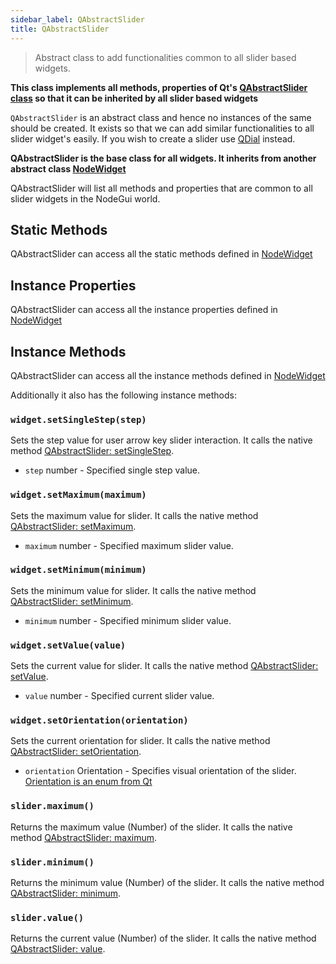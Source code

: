 ```yaml
---
sidebar_label: QAbstractSlider
title: QAbstractSlider
---
```


> Abstract class to add functionalities common to all slider based widgets.

**This class implements all methods, properties of Qt's [QAbstractSlider class](https://doc.qt.io/qt-5/qabstractslider.html) so that it can be inherited by all slider based widgets**

`QAbstractSlider` is an abstract class and hence no instances of the same should be created. It exists so that we can add similar functionalities to all slider widget's easily. If you wish to create a slider use [QDial](api/QDial.md) instead.

**QAbstractSlider is the base class for all widgets. It inherits from another abstract class [NodeWidget](api/NodeWidget.md)**

QAbstractSlider will list all methods and properties that are common to all slider widgets in the NodeGui world.

## Static Methods

QAbstractSlider can access all the static methods defined in [NodeWidget](api/NodeWidget.md)

## Instance Properties

QAbstractSlider can access all the instance properties defined in [NodeWidget](api/NodeWidget.md)

## Instance Methods

QAbstractSlider can access all the instance methods defined in [NodeWidget](api/NodeWidget.md)

Additionally it also has the following instance methods:

### `widget.setSingleStep(step)`

Sets the step value for user arrow key slider interaction. It calls the native method [QAbstractSlider: setSingleStep](https://doc.qt.io/qt-5/qabstractslider.html#singleStep-prop).

- `step` number - Specified single step value.

### `widget.setMaximum(maximum)`

Sets the maximum value for slider. It calls the native method [QAbstractSlider: setMaximum](https://doc.qt.io/qt-5/qabstractslider.html#maximum-prop).

- `maximum` number - Specified maximum slider value.

### `widget.setMinimum(minimum)`

Sets the minimum value for slider. It calls the native method [QAbstractSlider: setMinimum](https://doc.qt.io/qt-5/qabstractslider.html#minimum-prop).

- `minimum` number - Specified minimum slider value.

### `widget.setValue(value)`

Sets the current value for slider. It calls the native method [QAbstractSlider: setValue](https://doc.qt.io/qt-5/qabstractslider.html#value-prop).

- `value` number - Specified current slider value.

### `widget.setOrientation(orientation)`

Sets the current orientation for slider. It calls the native method [QAbstractSlider: setOrientation](https://doc.qt.io/qt-5/qabstractslider.html#orientation-prop).

- `orientation` Orientation - Specifies visual orientation of the slider. [Orientation is an enum from Qt](api/QtEnums.md)

### `slider.maximum()`

Returns the maximum value (Number) of the slider. It calls the native method [QAbstractSlider: maximum](https://doc.qt.io/qt-5/qabstractslider.html#maximum-prop).

### `slider.minimum()`

Returns the minimum value (Number) of the slider. It calls the native method [QAbstractSlider: minimum](https://doc.qt.io/qt-5/qabstractslider.html#minimum-prop).

### `slider.value()`

Returns the current value (Number) of the slider. It calls the native method [QAbstractSlider: value](https://doc.qt.io/qt-5/qabstractslider.html#value-prop).
